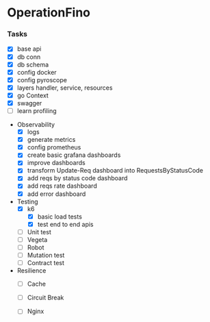 # OperationFino

### Tasks
- [x] base api
- [x] db conn
- [x] db schema
- [x] config docker
- [x] config pyroscope
- [x] layers handler, service, resources
- [x] go Context
- [x] swagger
- [ ] learn profiling
- Observability
    - [x] logs
    - [x] generate metrics
    - [x] config prometheus
    - [x] create basic grafana dashboards
    - [x] improve dashboards
	- [x] transform Update-Req dashboard into RequestsByStatusCode
	- [x] add reqs by status code dashboard
	- [x] add reqs rate dashboard
	- [x] add error dashboard
- Testing
	- [x] k6
	    - [x] basic load tests
	    - [x] test end to end apis
	- [ ] Unit test
	- [ ] Vegeta
	- [ ] Robot
	- [ ] Mutation test
	- [ ] Contract test
- Resilience
	- [ ] Cache
	- [ ] Circuit Break
	- [ ] Nginx


